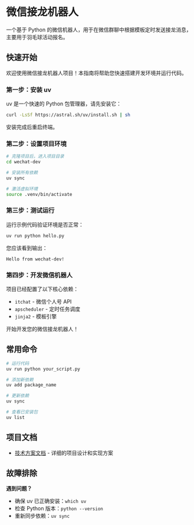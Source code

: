 # 微信接龙机器人

一个基于 Python 的微信机器人，用于在微信群聊中根据模板定时发送接龙消息，主要用于羽毛球活动报名。

## 快速开始

欢迎使用微信接龙机器人项目！本指南将帮助您快速搭建开发环境并运行代码。

### 第一步：安装 uv

uv 是一个快速的 Python 包管理器，请先安装它：

```bash
curl -LsSf https://astral.sh/uv/install.sh | sh
```

安装完成后重启终端。

### 第二步：设置项目环境

```bash
# 克隆项目后，进入项目目录
cd wechat-dev

# 安装所有依赖
uv sync

# 激活虚拟环境
source .venv/bin/activate
```

### 第三步：测试运行

运行示例代码验证环境是否正常：

```bash
uv run python hello.py
```

您应该看到输出：
```
Hello from wechat-dev!
```

### 第四步：开发微信机器人

项目已经配置了以下核心依赖：
- `itchat` - 微信个人号 API
- `apscheduler` - 定时任务调度
- `jinja2` - 模板引擎

开始开发您的微信接龙机器人！

## 常用命令

```bash
# 运行代码
uv run python your_script.py

# 添加新依赖
uv add package_name

# 更新依赖
uv sync

# 查看已安装包
uv list
```

## 项目文档

- [技术方案文档](docs/微信接龙机器人技术方案.md) - 详细的项目设计和实现方案

## 故障排除

**遇到问题？**
- 确保 uv 已正确安装：`which uv`
- 检查 Python 版本：`python --version`
- 重新同步依赖：`uv sync`